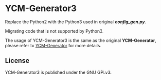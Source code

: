 # YCM-Generator3
Replace the Python2 with the Python3 used in original **_config_gen.py_**.

Migrating code that is not supported by Python3.

The usage of YCM-Generator3 is the same as the original **YCM-Generator**, please refer to [YCM-Generator](https://github.com/rdnetto/YCM-Generator) for more details.

## License
YCM-Generator3 is published under the GNU GPLv3.

